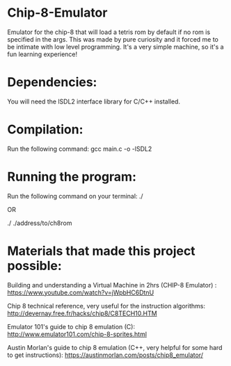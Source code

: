 # Chip-8-Emulator

Emulator for the chip-8 that will load a tetris rom by default if no rom is specified in the args. This was made by pure curiosity and it forced me to be intimate with low level programming. It's a very simple machine, so it's a fun learning experience!

# Dependencies:

You will need the lSDL2 interface library for C/C++ installed.

# Compilation:

Run the following command:
gcc main.c -o <program> -lSDL2

# Running the program:

Run the following command on your terminal:
./<program>

OR


./<program> ./address/to/ch8rom

# Materials that made this project possible:

Building and understanding a Virtual Machine in 2hrs (CHIP-8 Emulator) : https://www.youtube.com/watch?v=jWpbHC6DtnU

Chip 8 technical reference, very useful for the instruction algorithms: http://devernay.free.fr/hacks/chip8/C8TECH10.HTM

Emulator 101's guide to chip 8 emulation (C): http://www.emulator101.com/chip-8-sprites.html

Austin Morlan's guide to chip 8 emulation (C++, very helpful for some hard to get instructions): https://austinmorlan.com/posts/chip8_emulator/
